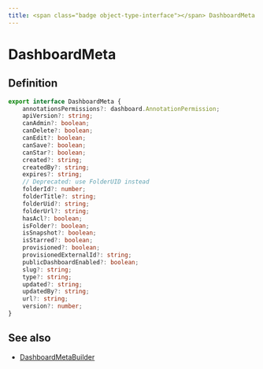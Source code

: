 ```yaml
---
title: <span class="badge object-type-interface"></span> DashboardMeta
---
```

# <span class="badge object-type-interface"></span> DashboardMeta

## Definition

```typescript
export interface DashboardMeta {
	annotationsPermissions?: dashboard.AnnotationPermission;
	apiVersion?: string;
	canAdmin?: boolean;
	canDelete?: boolean;
	canEdit?: boolean;
	canSave?: boolean;
	canStar?: boolean;
	created?: string;
	createdBy?: string;
	expires?: string;
	// Deprecated: use FolderUID instead
	folderId?: number;
	folderTitle?: string;
	folderUid?: string;
	folderUrl?: string;
	hasAcl?: boolean;
	isFolder?: boolean;
	isSnapshot?: boolean;
	isStarred?: boolean;
	provisioned?: boolean;
	provisionedExternalId?: string;
	publicDashboardEnabled?: boolean;
	slug?: string;
	type?: string;
	updated?: string;
	updatedBy?: string;
	url?: string;
	version?: number;
}

```
## See also

 * <span class="badge builder"></span> [DashboardMetaBuilder](./builder-DashboardMetaBuilder.md)
